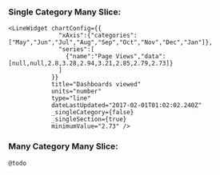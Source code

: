 ### Single Category Many Slice:

    <LineWidget chartConfig={{
                  "xAxis":{"categories":["May","Jun","Jul","Aug","Sep","Oct","Nov","Dec","Jan"]},
                  "series":[
                    {"name":"Page Views","data":[null,null,2.8,3.28,2.94,3.21,2.85,2.79,2.73]}
                  ]
                }}
                title="Dashboards viewed"
                units="number"
                type="line"
                dateLastUpdated="2017-02-01T01:02:02.240Z"
                _singleCategory={false}
                _singleSection={true}
                minimumValue="2.73" />


### Many Category Many Slice:

`@todo`
